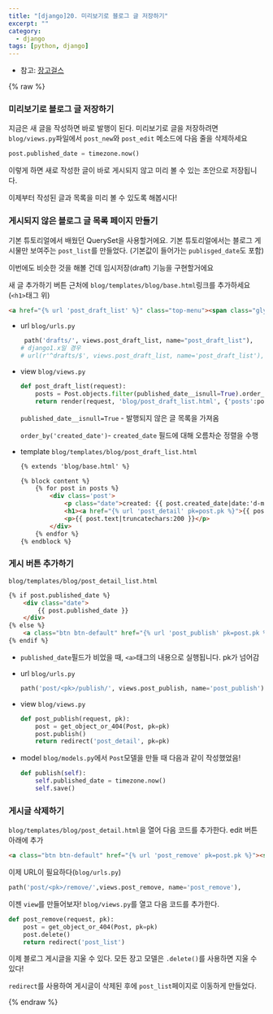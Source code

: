 ```yaml
---
title: "[django]20. 미리보기로 블로그 글 저장하기"
excerpt: ""
category:
  - django
tags: [python, django]
---
```


- 참고: [장고걸스](https://tutorial-extensions.djangogirls.org/ko/homework)

{% raw %}

### 미리보기로 블로그 글 저장하기

지금은 새 글을 작성하면 바로 발행이 된다. 미리보기로 글을 저장하려면 `blog/views.py`파일에서 `post_new`와 `post_edit` 메소드에 다음 줄을 삭제하세요

```python
post.published_date = timezone.now()
```

이렇게 하면 새로 작성한 글이 바로 게시되지 않고 미리 볼 수 있는 초안으로 저장됩니다.

이제부터 작성된 글과 목록을 미리 볼 수 있도록 해봅시다!



### 게시되지 않은 블로그 글 목록 페이지 만들기

기본 튜토리얼에서 배웠던 QuerySet을 사용할거에요. 기본 튜토리얼에서는 블로그 게시물만 보여주는 `post_list`를 만들었다. (기본값이 들어가는 `publisged_date`도 포함)

이번에도 비슷한 것을 해볼 건데 임시저장(draft) 기능을 구현할거에요

새 글 추가하기 버튼 근처에 `blog/templates/blog/base.html`링크를 추가하세요(`<h1>`태그 위)

```html
<a href="{% url 'post_draft_list' %}" class="top-menu"><span class="glyphicon glyphicon-edit"></span></a>
```



- url `blog/urls.py`

  ```python
   path('drafts/', views.post_draft_list, name="post_draft_list"),
  # django1.x일 경우
  # url(r'^drafts/$', views.post_draft_list, name='post_draft_list'),
  ```

- view `blog/views.py`

  ```python
  def post_draft_list(request):
      posts = Post.objects.filter(published_date__isnull=True).order_by('created_date')
      return render(request, 'blog/post_draft_list.html', {'posts':posts})
  ```

  `published_date__isnull=True` - 발행되지 않은 글 목록을 가져옴

  `order_by('created_date')`- `created_date` 필드에 대해 오름차순 정렬을 수행

- template `blog/templates/blog/post_draft_list.html`

  ```html
  {% extends 'blog/base.html' %}
  
  {% block content %}
      {% for post in posts %}
          <div class='post'>
              <p class="date">created: {{ post.created_date|date:'d-m-Y' }}</p>
              <h1><a href="{% url 'post_detail' pk=post.pk %}">{{ post.title }}</a></h1>
              <p>{{ post.text|truncatechars:200 }}</p>
          </div>
      {% endfor %}
  {% endblock %}
  ```





### 게시 버튼 추가하기

`blog/templates/blog/post_detail_list.html`

```html
{% if post.published_date %}
	<div class="date">
        {{ post.published_date }}
	</div>
{% else %}
	<a class="btn btn-default" href="{% url 'post_publish' pk=post.pk %}">Publish</a>
{% endif %}
```

- `published_date`필드가 비었을 때, `<a>`태그의 내용으로 실행됩니다. pk가 넘어감



- url `blog/urls.py`

  ```python
  path('post/<pk>/publish/', views.post_publish, name='post_publish')
  ```

- view `blog/views.py`

  ```python
  def post_publish(request, pk):
      post = get_object_or_404(Post, pk=pk)
      post.publish()
      return redirect('post_detail', pk=pk)
  ```

- model `blog/models.py`에서 `Post`모델을 만들  때 다음과 같이 작성했었음!

  ```python
  def publish(self):
      self.published_date = timezone.now()
      self.save()
  ```



### 게시글 삭제하기

`blog/templates/blog/post_detail.html`을 열어 다음 코드를 추가한다. edit 버튼 아래에 추가

```html
<a class="btn btn-default" href="{% url 'post_remove' pk=post.pk %}"><span class="glyphicon glyphicon-remove"></span></a>
```

이제 URL이 필요하다(`blog/urls.py`)

```python
path('post/<pk>/remove/',views.post_remove, name='post_remove'),
```

이젠 `view`를 만들어보자! `blog/views.py`를 열고 다음 코드를 추가한다.

```python
def post_remove(request, pk):
    post = get_object_or_404(Post, pk=pk)
    post.delete()
    return redirect('post_list')
```

이제 블로그 게시글을 지울 수 있다. 모든 장고 모델은 `.delete()`를 사용하면 지울 수 있다!

`redirect`를 사용하여 게시글이 삭제된 후에 `post_list`페이지로 이동하게 만들었다.

{% endraw %}